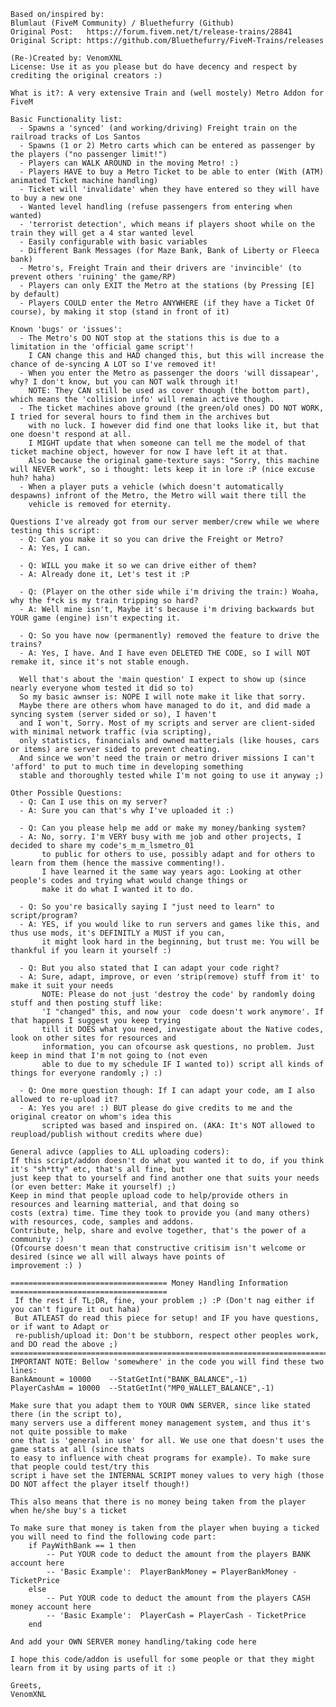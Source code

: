 	Based on/inspired by: 
	Blumlaut (FiveM Community) / Bluethefurry (Github)
	Original Post:	 https://forum.fivem.net/t/release-trains/28841
	Original Script: https://github.com/Bluethefurry/FiveM-Trains/releases
	
	(Re-)Created by: VenomXNL
	License: Use it as you please but do have decency and respect by crediting the original creators :)
	
	What is it?: A very extensive Train and (well mostely) Metro Addon for FiveM
	
	Basic Functionality list:
	  - Spawns a 'synced' (and working/driving) Freight train on the railroad tracks of Los Santos
	  - Spawns (1 or 2) Metro carts which can be entered as passenger by the players ("no passenger limit!")
	  - Players can WALK AROUND in the moving Metro! :)
	  - Players HAVE to buy a Metro Ticket to be able to enter (With (ATM) animated Ticket machine handling)
	  - Ticket will 'invalidate' when they have entered so they will have to buy a new one
	  - Wanted level handling (refuse passengers from entering when wanted)
	  - 'terrorist detection', which means if players shoot while on the train they will get a 4 star wanted level
	  - Easily configurable with basic variables
	  - Different Bank Messages (for Maze Bank, Bank of Liberty or Fleeca bank)
	  - Metro's, Freight Train and their drivers are 'invincible' (to prevent others 'ruining' the game/RP)
	  - Players can only EXIT the Metro at the stations (by Pressing [E] by default)
	  - Players COULD enter the Metro ANYWHERE (if they have a Ticket Of course), by making it stop (stand in front of it)
	  
	Known 'bugs' or 'issues':
	  - The Metro's DO NOT stop at the stations this is due to a limitation in the 'official game script'!
	    I CAN change this and HAD changed this, but this will increase the chance of de-syncing A LOT so I've removed it!
	  - When you enter the Metro as passenger the doors 'will dissapear', why? I don't know, but you can NOT walk through it!
		NOTE: They CAN still be used as cover though (the bottom part), which means the 'collision info' will remain active though.
	  - The ticket machines above ground (the green/old ones) DO NOT WORK, I tried for several hours to find them in the archives but
		with no luck. I however did find one that looks like it, but that one doesn't respond at all.
		I MIGHT update that when someone can tell me the model of that ticket machine object, however for now I have left it at that.
		Also because the original game-texture says: "Sorry, this machine will NEVER work", so i thought: lets keep it in lore :P (nice excuse huh? haha)
	  - When a player puts a vehicle (which doesn't automatically despawns) infront of the Metro, the Metro will wait there till the
		vehicle is removed for eternity.
	  
	Questions I've already got from our server member/crew while we where testing this script:
	  - Q: Can you make it so you can drive the Freight or Metro?
	  - A: Yes, I can.
	  
	  - Q: WILL you make it so we can drive either of them?
	  - A: Already done it, Let's test it :P
	  
	  - Q: (Player on the other side while i'm driving the train:) Woaha, why the f*ck is my train tripping so hard?
	  - A: Well mine isn't, Maybe it's because i'm driving backwards but YOUR game (engine) isn't expecting it.
	  
	  - Q: So you have now (permanently) removed the feature to drive the trains?
	  - A: Yes, I have. And I have even DELETED THE CODE, so I will NOT remake it, since it's not stable enough.
	  
	  Well that's about the 'main question' I expect to show up (since nearly everyone whom tested it did so to)
	  So my basic awnser is: NOPE I will note make it like that sorry.
	  Maybe there are others whom have managed to do it, and did made a syncing system (server sided or so), I haven't
	  and I won't, Sorry. Most of my scripts and server are client-sided with minimal network traffic (via scripting),
	  only statistics, financials and owned matterials (like houses, cars or items) are server sided to prevent cheating.
	  And since we won't need the train or metro driver missions I can't 'afford' to put to much time in developing something
	  stable and thoroughly tested while I'm not going to use it anyway ;)
	  
	Other Possible Questions:
	  - Q: Can I use this on my server?
	  - A: Sure you can that's why I've uploaded it :)
	  
	  - Q: Can you please help me add or make my money/banking system?
	  - A: No, sorry. I'm VERY busy with me job and other projects, I decided to share my code's_m_m_lsmetro_01
		   to public for others to use, possibly adapt and for others to learn from them (hence the massive commenting!).
		   I have learned it the same way years ago: Looking at other people's codes and trying what would change things or
		   make it do what I wanted it to do.
	   
	  - Q: So you're basically saying I "just need to learn" to script/program?
	  - A: YES, if you would like to run servers and games like this, and thus use mods, it's DEFINITLY a MUST if you can,
		   it might look hard in the beginning, but trust me: You will be thankful if you learn it yourself :)
		   
	  - Q: But you also stated that I can adapt your code right?
	  - A: Sure, adapt, improve, or even 'strip(remove) stuff from it' to make it suit your needs
		   NOTE: Please do not just 'destroy the code' by randomly doing stuff and then posting stuff like:
		   'I "changed" this, and now your  code doesn't work anymore'. If that happens I suggest you keep trying
		   till it DOES what you need, investigate about the Native codes, look on other sites for resources and
		   information, you can ofcourse ask questions, no problem. Just keep in mind that I'm not going to (not even
		   able to due to my schedule IF I wanted to)) script all kinds of things for everyone randomly ;) :)
	  
	  - Q: One more question though: If I can adapt your code, am I also allowed to re-upload it?
	  - A: Yes you are! :) BUT please do give credits to me and the original creator on whom's idea this
		   scripted was based and inspired on. (AKA: It's NOT allowed to reupload/publish without credits where due)
	  
	General adivce (applies to ALL uploading coders):
	If this script/addon doesn't do what you wanted it to do, if you think it's "sh*tty" etc, that's all fine, but
	just keep that to yourself and find another one that suits your needs (or even better: Make it yourself) ;)
	Keep in mind that people upload code to help/provide others in resources and learning matterial, and that doing so
	costs (extra) time. Time they took to provide you (and many others) with resources, code, samples and addons.
	Contribute, help, share and evolve together, that's the power of a community :)
	(Ofcourse doesn't mean that constructive critisim isn't welcome or desired (since we all will always have points of
	improvement :) )
	  
	=================================== Money Handling Information ===================================
	 If the rest if TL;DR, fine, your problem ;) :P (Don't nag either if you can't figure it out haha)
	 But ATLEAST do read this piece for setup! and IF you have questions, or if want to Adapt or
	 re-publish/upload it: Don't be stubborn, respect other peoples work, and DO read the above ;)
	===================================================================================================
	IMPORTANT NOTE: Bellow 'somewhere' in the code you will find these two lines:
	BankAmount = 10000    --StatGetInt("BANK_BALANCE",-1)
	PlayerCashAm = 10000  --StatGetInt("MP0_WALLET_BALANCE",-1)
	
	Make sure that you adapt them to YOUR OWN SERVER, since like stated there (in the script to),
	many servers use a different money management system, and thus it's not quite possible to make
	one that is 'general in use' for all. We use one that doesn't uses the game stats at all (since thats
	to easy to influence with cheat programs for example). To make sure that people could test/try this
	script i have set the INTERNAL SCRIPT money values to very high (those DO NOT affect the player itself though!)

	This also means that there is no money being taken from the player when he/she buy's a ticket
	
	To make sure that money is taken from the player when buying a ticked you will need to find the following code part:
		if PayWithBank == 1 then
			-- Put YOUR code to deduct the amount from the players BANK account here
			-- 'Basic Example':  PlayerBankMoney = PlayerBankMoney - TicketPrice
		else
			-- Put YOUR code to deduct the amount from the players CASH money account here
			-- 'Basic Example':  PlayerCash = PlayerCash - TicketPrice
		end
	
	And add your OWN SERVER money handling/taking code here
	
	I hope this code/addon is usefull for some people or that they might learn from it by using parts of it :)
	
	Greets,
	VenomXNL
